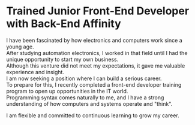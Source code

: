 Trained Junior Front-End Developer with Back-End Affinity 
=========================================================
 
I have been fascinated by how electronics and computers work since a young age.  
After studying automation electronics, I worked in that field until I had the unique opportunity to start my own business.  
Although this venture did not meet my expectations, it gave me valuable experience and insight.  
I am now seeking a position where I can build a serious career.  
To prepare for this, I recently completed a front-end developer training program to open up opportunities in the IT world.  
Programming syntax comes naturally to me, and I have a strong understanding of how computers and systems operate and "think".  

I am flexible and committed to continuous learning to grow my career.
